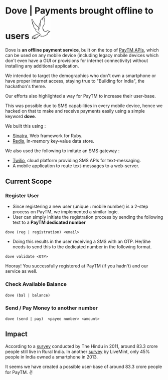 # Dove | Payments brought offline to users <img src="/assets/images/dove-and-cross-clipart-diraa694T.png" width="60px">

Dove is **an offline payment service**, built on the top of [PayTM APIs](http://paywithpaytm.com/developer/), which can be used on any mobile device (including legacy mobile devices which don't even have a GUI or provisions for internet connectivity) without installing any additional application.

We intended to target the demographics who don't  own a smartphone or have proper internet access, staying true to "Building for India", the hackathon's theme.

Our efforts also highlighted a way for PayTM to increase their user-base.

This was possible due to SMS capabilities in every mobile device, hence we hacked on that to make and receive payments easily using a simple keyword **dove**.

We built this using :
* [Sinatra](http://www.sinatrarb.com/), Web framework for Ruby.
* [Redis](http://redis.io/), In-memory key-value data store.

We also used the following to imitate an SMS gateway :
* [Twilio](https://www.twilio.com/), cloud platform providing SMS APIs for text-messaging.
* A mobile application to route text-messages to a web-server.

## Current Scope

### Register User
 + Since registering a new user (unique : mobile number) is a 2-step process on PayTM, we implemented a similar logic.
 + User can simply initiate the registration process by sending the following text to a **PayTM dedicated number**

```vim
dove (reg | registration) <email>
```
 + Doing this results in the user receiving a SMS with  an OTP. He/She needs to send this to the dedicated number in the following format.

```vim
dove validate <OTP>
```

Hooray! You successfully registered at PayTM (if you hadn't) and our service as well.

### Check Available Balance
```vim
dove (bal | balance)
```

### Send / Pay Money to another number
```vim
dove (send | pay)  <payee number> <amount>
```

## Impact

According to a [ survey](http://www.thehindu.com/news/national/about-70-per-cent-indians-live-in-rural-areas-census-report/article2230211.ece) conducted by The Hindu in 2011, around 83.3 crore people still live in Rural India. In another [survey](http://www.livemint.com/Consumer/yT14OgtSC7dyywWSynWOKN/Only-17-Indians-own-smartphones-survey.html) by LiveMint, only 45% people in India owned a smartphone in 2013.

It seems we have created a possible user-base of around 83.3 crore people for PayTM. :v:
